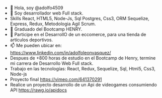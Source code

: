 - 👋 Hola, soy @adolfo4509
- 👀 Soy desarrollador web Full stack.
- Skills React, HTML5, Node-Js, Sql Postgres, Css3, ORM Sequelize, Express, Redux, Metodologia Agil Scrum.
- 🌱 Graduado del Bootcamp HENRY.
- 💞️ Participe en el DesarrollO de un eccomerce, para una tienda de artículos deportivos.
- 📫 Me pueden ubicar en: https://www.linkedin.com/in/adolfoleonvasquez/ 
- Despues de +800 horas de estudio en el Bootcamp de Henry, termine mi carrera de Desarrollo Web Full stack.
- Trabajo en las tecnologías: React, Redux, Sequelize, Sql, Html5, Css3, Node-js
- Proyecto final https://vimeo.com/641370291
- Realice un proyecto desarrollo de un Api de videogames consumiendo API https://rawg.io/apidocs
